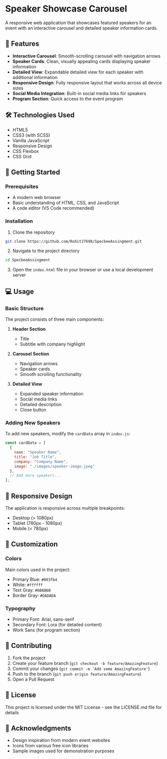 # Speaker Showcase Carousel

A responsive web application that showcases featured speakers for an event with an interactive carousel and detailed speaker information cards.

## 📌 Features

- **Interactive Carousel**: Smooth-scrolling carousel with navigation arrows
- **Speaker Cards**: Clean, visually appealing cards displaying speaker information
- **Detailed View**: Expandable detailed view for each speaker with additional information
- **Responsive Design**: Fully responsive layout that works across all device sizes
- **Social Media Integration**: Built-in social media links for speakers
- **Program Section**: Quick access to the event program

## 🛠️ Technologies Used

- HTML5
- CSS3 (with SCSS)
- Vanilla JavaScript
- Responsive Design
- CSS Flexbox
- CSS Grid

## 🚀 Getting Started

### Prerequisites

- A modern web browser
- Basic understanding of HTML, CSS, and JavaScript
- A code editor (VS Code recommended)

### Installation

1. Clone the repository
```bash
git clone https://github.com/Rohit27698/SpecbeeAssingment.git
```

2. Navigate to the project directory
```bash
cd SpecbeeAssingment
```

3. Open the `index.html` file in your browser or use a local development server

## 💻 Usage

### Basic Structure

The project consists of three main components:

1. **Header Section**
   - Title
   - Subtitle with company highlight

2. **Carousel Section**
   - Navigation arrows
   - Speaker cards
   - Smooth scrolling functionality

3. **Detailed View**
   - Expanded speaker information
   - Social media links
   - Detailed description
   - Close button

### Adding New Speakers

To add new speakers, modify the `cardData` array in `index.js`:

```javascript
const cardData = [
  {
    name: "Speaker Name",
    title: "Job Title",
    company: "Company Name",
    image: "./images/speaker-image.jpeg"
  },
  // Add more speakers...
];
```

## 📱 Responsive Design

The application is responsive across multiple breakpoints:

- Desktop (> 1080px)
- Tablet (780px - 1080px)
- Mobile (< 780px)

## 🎨 Customization

### Colors

Main colors used in the project:
- Primary Blue: `#003fb4`
- White: `#ffffff`
- Text Gray: `#6B6B6B`
- Border Gray: `#DADADA`

### Typography

- Primary Font: Arial, sans-serif
- Secondary Font: Lora (for detailed content)
- Work Sans (for program section)

## 🤝 Contributing

1. Fork the project
2. Create your feature branch (`git checkout -b feature/AmazingFeature`)
3. Commit your changes (`git commit -m 'Add some AmazingFeature'`)
4. Push to the branch (`git push origin feature/AmazingFeature`)
5. Open a Pull Request

## 📄 License

This project is licensed under the MIT License - see the LICENSE.md file for details

## 🙏 Acknowledgments

- Design inspiration from modern event websites
- Icons from various free icon libraries
- Sample images used for demonstration purposes
